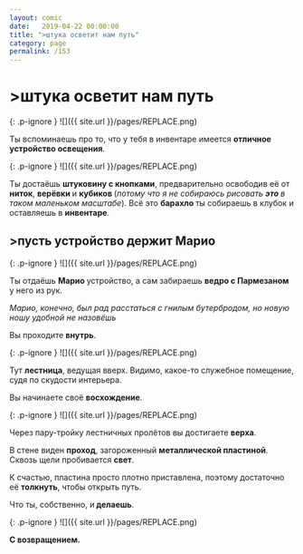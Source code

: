```yaml
---
layout: comic
date:   2019-04-22 00:00:00 
title: ">штука осветит нам путь"
category: page
permalink: /153
---
```

# >штука осветит нам путь

{: .p-ignore }
![]({{ site.url }}/pages/REPLACE.png)

Ты вспоминаешь про то, что у тебя в инвентаре имеется <strong>отличное устройство освещения</strong>.

{: .p-ignore }
![]({{ site.url }}/pages/REPLACE.png)

Ты достаёшь <strong>штуковину с кнопками</strong>, предварительно освободив её от <strong>ниток</strong>, <strong>верёвки </strong>и <strong>кубиков </strong>(<em>потому что я не собираюсь рисовать <strong>это </strong>в таком маленьком масштабе</em>). Всё это <strong>барахло </strong>ты собираешь в клубок и оставляешь в <strong>инвентаре</strong>.

## >пусть устройство держит Марио

{: .p-ignore }
![]({{ site.url }}/pages/REPLACE.png)

Ты отдаёшь <strong>Марио </strong>устройство, а сам забираешь <strong>ведро с Пармезаном</strong> у него из рук.

<em>Марио, конечно, был рад расстаться с гнилым бутербродом, но новую ношу удобной не назовёшь</em>

Вы проходите <strong>внутрь</strong>.

{: .p-ignore }
![]({{ site.url }}/pages/REPLACE.png)

Тут <strong>лестница</strong>, ведущая вверх. Видимо, какое-то служебное помещение, судя по скудости интерьера. 

Вы начинаете своё <strong>восхождение</strong>.

{: .p-ignore }
![]({{ site.url }}/pages/REPLACE.png)

Через пару-тройку лестничных пролётов вы достигаете <strong>верха</strong>.

В стене виден <strong>проход</strong>, загороженный <strong>металлической пластиной</strong>. Сквозь щели пробивается <strong>свет</strong>.

К счастью, пластина просто плотно приставлена, поэтому достаточно её <strong>толкнуть</strong>, чтобы открыть путь. 

Что ты, собственно, и<strong> делаешь</strong>.

{: .p-ignore }
![]({{ site.url }}/pages/REPLACE.png)

<strong>С возвращением.</strong>
